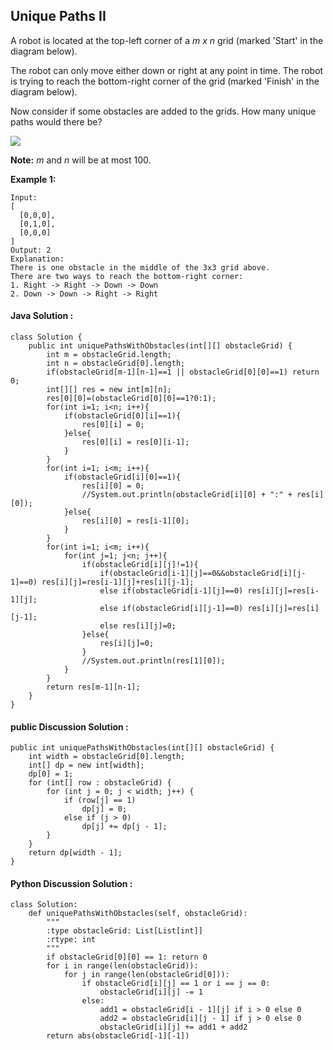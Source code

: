 ## Unique Paths II

A robot is located at the top-left corner of a *m x n* grid (marked 'Start' in the diagram below).

The robot can only move either down or right at any point in time. The robot  is trying to reach the bottom-right corner of the grid (marked 'Finish' in the diagram below).

Now consider if some obstacles are added to the grids. How many unique paths would there be?

![](https://i.imgur.com/spvFkSf.png)

**Note:** *m* and *n* will be at most 100.

**Example 1:**

	Input:
	[
	  [0,0,0],
	  [0,1,0],
	  [0,0,0]
	]
	Output: 2
	Explanation:
	There is one obstacle in the middle of the 3x3 grid above.
	There are two ways to reach the bottom-right corner:
	1. Right -> Right -> Down -> Down
	2. Down -> Down -> Right -> Right


#### Java Solution :

	class Solution {
	    public int uniquePathsWithObstacles(int[][] obstacleGrid) {
	        int m = obstacleGrid.length;
	    	int n = obstacleGrid[0].length;
	        if(obstacleGrid[m-1][n-1]==1 || obstacleGrid[0][0]==1) return 0;
	    	int[][] res = new int[m][n];
	        res[0][0]=(obstacleGrid[0][0]==1?0:1);
	        for(int i=1; i<n; i++){
	            if(obstacleGrid[0][i]==1){
	                res[0][i] = 0;
	            }else{
	                res[0][i] = res[0][i-1];
	            }
	        }
	        for(int i=1; i<m; i++){
	            if(obstacleGrid[i][0]==1){
	                res[i][0] = 0;
	                //System.out.println(obstacleGrid[i][0] + ":" + res[i][0]);
	            }else{
	                res[i][0] = res[i-1][0];
	            }
	        }
	    	for(int i=1; i<m; i++){
	    		for(int j=1; j<n; j++){
	                if(obstacleGrid[i][j]!=1){
	                    if(obstacleGrid[i-1][j]==0&&obstacleGrid[i][j-1]==0) res[i][j]=res[i-1][j]+res[i][j-1];
	                    else if(obstacleGrid[i-1][j]==0) res[i][j]=res[i-1][j];
	                    else if(obstacleGrid[i][j-1]==0) res[i][j]=res[i][j-1];
	                    else res[i][j]=0;
	                }else{
	                    res[i][j]=0;
	                }
	                //System.out.println(res[1][0]);
	    		}
	    	}
	    	return res[m-1][n-1];
	    }
	}


#### public Discussion Solution :

	public int uniquePathsWithObstacles(int[][] obstacleGrid) {
	    int width = obstacleGrid[0].length;
	    int[] dp = new int[width];
	    dp[0] = 1;
	    for (int[] row : obstacleGrid) {
	        for (int j = 0; j < width; j++) {
	            if (row[j] == 1)
	                dp[j] = 0;
	            else if (j > 0)
	                dp[j] += dp[j - 1];
	        }
	    }
	    return dp[width - 1];
	}


#### Python Discussion Solution :

	class Solution:
	    def uniquePathsWithObstacles(self, obstacleGrid):
	        """
	        :type obstacleGrid: List[List[int]]
	        :rtype: int
	        """
	        if obstacleGrid[0][0] == 1: return 0
	        for i in range(len(obstacleGrid)):
	            for j in range(len(obstacleGrid[0])): 
	                if obstacleGrid[i][j] == 1 or i == j == 0:
	                    obstacleGrid[i][j] -= 1
	                else:
	                    add1 = obstacleGrid[i - 1][j] if i > 0 else 0
	                    add2 = obstacleGrid[i][j - 1] if j > 0 else 0
	                    obstacleGrid[i][j] += add1 + add2
	        return abs(obstacleGrid[-1][-1])